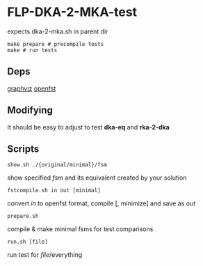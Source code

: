 # FLP-DKA-2-MKA-test
expects dka-2-mka.sh in parent dir

    make prepare # precompile tests
    make # run tests
  
## Deps
[graphviz](http://www.graphviz.org/)
[openfst](http://openfst.org/)

## Modifying
It should be easy to adjust to test **dka-eq** and **rka-2-dka**

## Scripts
    show.sh ./{original/minimal}/fsm 
show specified *fsm* and its equivalent created by your solution

    fstcompile.sh in out [minimal]
convert *in* to openfst format, compile [, minimize] and save as *out*

    prepare.sh
compile & make minimal fsms for test comparisons

    run.sh [file]
run test for *file*/everything
    

